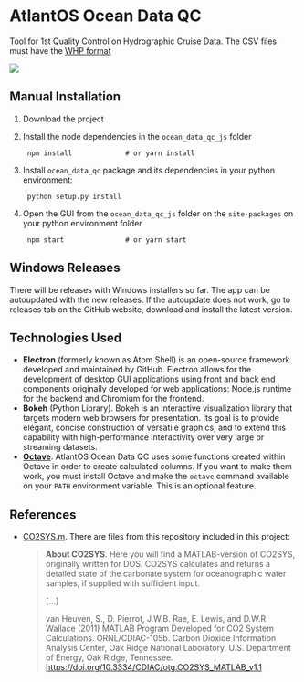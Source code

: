 # AtlantOS Ocean Data QC

Tool for 1st Quality Control on Hydrographic Cruise Data. The CSV files must have the [WHP format](https://www.nodc.noaa.gov/woce/woce_v3/wocedata_1/whp/exchange/exchange_format_desc.htm)

![](https://github.com/ocean-data-qc/ocean-data-qc/blob/master/ocean_data_qc_js/src/img/demo.gif?raw=true)

## Manual Installation

1. Download the project
2. Install the node dependencies in the `ocean_data_qc_js` folder

        npm install             # or yarn install

3. Install `ocean_data_qc` package and its dependencies in your python environment:

        python setup.py install

4. Open the GUI from the `ocean_data_qc_js` folder on the `site-packages` on your python environment folder

        npm start               # or yarn start

## Windows Releases

There will be releases with Windows installers so far. The app can be autoupdated with the new releases. If the autoupdate does not work, go to releases tab on the GitHub website, download and install the latest version.

## Technologies Used

* **Electron** (formerly known as Atom Shell) is an open-source framework developed and maintained by GitHub. Electron allows for the development of desktop GUI applications using front and back end components originally developed for web applications: Node.js runtime for the backend and Chromium for the frontend.
* **Bokeh** (Python Library). Bokeh is an interactive visualization library that targets modern web browsers for presentation. Its goal is to provide elegant, concise construction of versatile graphics, and to extend this capability with high-performance interactivity over very large or streaming datasets.
* [**Octave**](https://www.gnu.org/software/octave/). AtlantOS Ocean Data QC uses some functions created within Octave in order to create calculated columns. If you want to make them work, you must install Octave and make the `octave` command available on your `PATH` environment variable. This is an optional feature.

## References

* [CO2SYS.m](https://github.com/jamesorr/CO2SYS-MATLAB). There are files from this repository included in this project:

    > **About CO2SYS**. Here you will find a MATLAB-version of CO2SYS, originally written for DOS. CO2SYS calculates and returns a detailed state of the carbonate system for oceanographic water samples, if supplied with sufficient input.
    >
    > [...]
    >
    > van Heuven, S., D. Pierrot, J.W.B. Rae, E. Lewis, and D.W.R. Wallace (2011) MATLAB Program Developed for CO2 System Calculations. ORNL/CDIAC-105b. Carbon Dioxide Information Analysis Center, Oak Ridge National Laboratory, U.S. Department of Energy, Oak Ridge, Tennessee. https://doi.org/10.3334/CDIAC/otg.CO2SYS_MATLAB_v1.1
